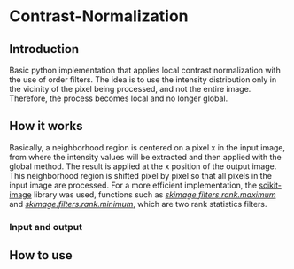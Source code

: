 # Contrast-Normalization

## Introduction

Basic python implementation that applies local contrast normalization with the use of order filters. The idea is to use the intensity distribution only in the vicinity of the pixel being processed, and not the entire image. Therefore, the process becomes local and no longer global.


## How it works

Basically, a neighborhood region is centered on a pixel x in the input image, from where the intensity values will be extracted and then applied with the global method. The result is applied at the x position of the output image. This neighborhood region is shifted pixel by pixel so that all pixels in the input image are processed. For a more efficient implementation, the <a href="https://scikit-image.org/"> scikit-image</a> library was used, functions such as <a href="https://scikit-image.org/docs/dev/api/skimage.filters.rank.html#skimage.filters.rank.maximum"><i>skimage.filters.rank.maximum</i></a> and <a href="https://scikit-image.org/docs/dev/api/skimage.filters.rank.html#skimage.filters.rank.minimum"><i>skimage.filters.rank.minimum</i></a>, which are two rank statistics filters.

### Input and output

## How to use
